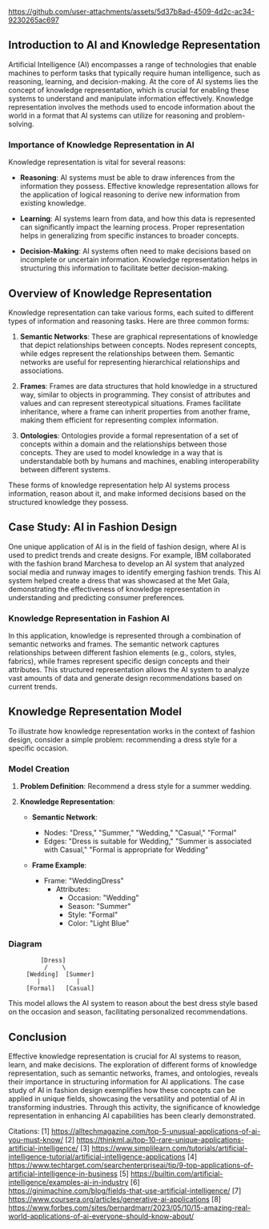 


https://github.com/user-attachments/assets/5d37b8ad-4509-4d2c-ac34-9230265ac697

## Introduction to AI and Knowledge Representation

Artificial Intelligence (AI) encompasses a range of technologies that enable machines to perform tasks that typically require human intelligence, such as reasoning, learning, and decision-making. At the core of AI systems lies the concept of knowledge representation, which is crucial for enabling these systems to understand and manipulate information effectively. Knowledge representation involves the methods used to encode information about the world in a format that AI systems can utilize for reasoning and problem-solving.

### Importance of Knowledge Representation in AI

Knowledge representation is vital for several reasons:

- **Reasoning**: AI systems must be able to draw inferences from the information they possess. Effective knowledge representation allows for the application of logical reasoning to derive new information from existing knowledge.

- **Learning**: AI systems learn from data, and how this data is represented can significantly impact the learning process. Proper representation helps in generalizing from specific instances to broader concepts.

- **Decision-Making**: AI systems often need to make decisions based on incomplete or uncertain information. Knowledge representation helps in structuring this information to facilitate better decision-making.

## Overview of Knowledge Representation

Knowledge representation can take various forms, each suited to different types of information and reasoning tasks. Here are three common forms:

1. **Semantic Networks**: These are graphical representations of knowledge that depict relationships between concepts. Nodes represent concepts, while edges represent the relationships between them. Semantic networks are useful for representing hierarchical relationships and associations.

2. **Frames**: Frames are data structures that hold knowledge in a structured way, similar to objects in programming. They consist of attributes and values and can represent stereotypical situations. Frames facilitate inheritance, where a frame can inherit properties from another frame, making them efficient for representing complex information.

3. **Ontologies**: Ontologies provide a formal representation of a set of concepts within a domain and the relationships between those concepts. They are used to model knowledge in a way that is understandable both by humans and machines, enabling interoperability between different systems.

These forms of knowledge representation help AI systems process information, reason about it, and make informed decisions based on the structured knowledge they possess.

## Case Study: AI in Fashion Design

One unique application of AI is in the field of fashion design, where AI is used to predict trends and create designs. For example, IBM collaborated with the fashion brand Marchesa to develop an AI system that analyzed social media and runway images to identify emerging fashion trends. This AI system helped create a dress that was showcased at the Met Gala, demonstrating the effectiveness of knowledge representation in understanding and predicting consumer preferences.

### Knowledge Representation in Fashion AI

In this application, knowledge is represented through a combination of semantic networks and frames. The semantic network captures relationships between different fashion elements (e.g., colors, styles, fabrics), while frames represent specific design concepts and their attributes. This structured representation allows the AI system to analyze vast amounts of data and generate design recommendations based on current trends.

## Knowledge Representation Model

To illustrate how knowledge representation works in the context of fashion design, consider a simple problem: recommending a dress style for a specific occasion.

### Model Creation

1. **Problem Definition**: Recommend a dress style for a summer wedding.

2. **Knowledge Representation**:
   - **Semantic Network**:
     - Nodes: "Dress," "Summer," "Wedding," "Casual," "Formal"
     - Edges: "Dress is suitable for Wedding," "Summer is associated with Casual," "Formal is appropriate for Wedding"

   - **Frame Example**:
     - Frame: "WeddingDress"
       - Attributes:
         - Occasion: "Wedding"
         - Season: "Summer"
         - Style: "Formal"
         - Color: "Light Blue"

### Diagram

```plaintext
         [Dress]
          /    \
     [Wedding]  [Summer]
        |          |
     [Formal]   [Casual]
```

This model allows the AI system to reason about the best dress style based on the occasion and season, facilitating personalized recommendations.

## Conclusion

Effective knowledge representation is crucial for AI systems to reason, learn, and make decisions. The exploration of different forms of knowledge representation, such as semantic networks, frames, and ontologies, reveals their importance in structuring information for AI applications. The case study of AI in fashion design exemplifies how these concepts can be applied in unique fields, showcasing the versatility and potential of AI in transforming industries. Through this activity, the significance of knowledge representation in enhancing AI capabilities has been clearly demonstrated.

Citations:
[1] https://alltechmagazine.com/top-5-unusual-applications-of-ai-you-must-know/
[2] https://thinkml.ai/top-10-rare-unique-applications-artificial-intelligence/
[3] https://www.simplilearn.com/tutorials/artificial-intelligence-tutorial/artificial-intelligence-applications
[4] https://www.techtarget.com/searchenterpriseai/tip/9-top-applications-of-artificial-intelligence-in-business
[5] https://builtin.com/artificial-intelligence/examples-ai-in-industry
[6] https://ginimachine.com/blog/fields-that-use-artificial-intelligence/
[7] https://www.coursera.org/articles/generative-ai-applications
[8] https://www.forbes.com/sites/bernardmarr/2023/05/10/15-amazing-real-world-applications-of-ai-everyone-should-know-about/

